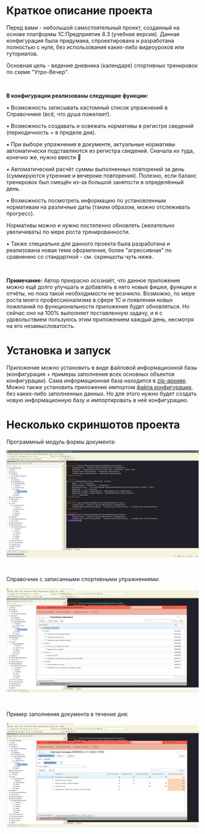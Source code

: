 # Краткое описание проекта

Перед вами - небольшой самостоятельный проект, созданный на основе платформы 1С:Предприятие 8.3 (учебная версия). Данная конфигурация была придумана, спроектирована и разработана полностью с нуля, без использования каких-либо видеоуроков или туториалов.

Основная цель - ведение дневника (календаря) спортивных тренировок по схеме "Утро-Вечер".

<br>

**В конфигурации реализованы следующие функции:**

▪ Возможность записывать кастомный список упражнений в Справочнике (всё, что душа пожелает).

▪ Возможность создавать и освежать нормативы в регистре сведений (периодичность = в пределе дня).

▪ При выборе упражнения в документе, актуальные нормативы автоматически подставляются из регистра сведений. Сначала их туда, конечно же, нужно ввести 🙂

▪ Автоматический расчёт суммы выполненных повторений за день (суммируются утренние и вечерние повторения). Полезно, если баланс тренировок был смещён из-за большой занятости в определённый день.

▪ Возможность посмотреть информацию по установленным нормативам на различные даты (таким образом, можно отслеживать прогресс).

Нормативы можно и нужно постепенно обновлять (желательно увеличивать) по мере роста тренированности.

▪ Также специально для данного проекта была разработана и реализована новая тема оформления, более "агрессивная" по сравнению со стандартной - см. скриншоты чуть ниже.

<br>

**Примечание:** Автор прекрасно осознаёт, что данное приложение можно ещё долго улучшать и добавлять в него новые фишки, функции и отчёты, но пока такой необходимости не возникло. Возможно, по мере роста моего профессионализма в сфере 1С и появлении новых пожеланий по функциональности приложение будет обновляться. Но сейчас оно на 100% выполняет поставленную задачу, и я с удовольствием пользуюсь этим приложением каждый день, несмотря на его незамысловатость.

# Установка и запуск

Приложение можно установить в виде файловой информационной базы (конфигурация + примеры заполнения всех основных объектов конфигурации). Сама информационная база находится в [zip-архиве](https://github.com/sudomango/1C-Infobase-Sport-Manager/raw/main/%D0%A1%D0%BF%D0%BE%D1%80%D1%82%D0%B8%D0%B2%D0%BD%D1%8B%D0%B9%20%D0%9A%D0%B0%D0%BB%D0%B5%D0%BD%D0%B4%D0%B0%D1%80%D1%8C.zip). Можно также установить приложение импортом [файла конфигурации](https://github.com/sudomango/1C-Infobase-Sport-Manager/raw/main/%D0%A1%D0%BF%D0%BE%D1%80%D1%82%D0%B8%D0%B2%D0%BD%D1%8B%D0%B9%D0%9A%D0%B0%D0%BB%D0%B5%D0%BD%D0%B4%D0%B0%D1%80%D1%8C.cf), без каких-либо заполненных данных. Но для этого нужно будет создать новую информационную базу и импортировать в неё конфигурацию.

# Несколько скриншотов проекта

Программный модуль формы документа:

![Программный модуль формы документа](Project_Screenshot_01.jpg)

<br>

Справочник с записанными спортивными упражнениями:

![Справочник с записанными спортивными упражнениями](Project_Screenshot_02.jpg)

<br>

Пример заполнения документа в течение дня:

![Пример заполнения документа в течение дня](Project_Screenshot_03.jpg)

